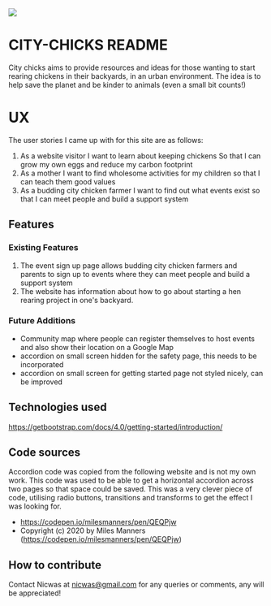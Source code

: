 <img src="https://codeinstitute.s3.amazonaws.com/fullstack/ci_logo_small.png" style="margin: 0;">

# CITY-CHICKS README
City chicks aims to provide resources and ideas for those wanting to start rearing chickens in their
backyards, in an urban environment. The idea is to help save the planet and be kinder to animals (even
a small bit counts!)

# UX
The user stories I  came up with for this site are as follows:

1. As a website visitor I want to learn about keeping chickens So that I can grow my own eggs and reduce my carbon footprint
2. As a mother I want to find wholesome activities for my children so that I can teach them good values
3. As a budding city chicken farmer I want to find out what events exist so that I can meet people and build a support system

## Features
### Existing Features

1. The event sign up page allows budding city chicken farmers and parents to sign up to events where they can meet people and build a support system
2. The website has information about how to go about starting a hen rearing project in one's backyard.

### Future Additions
- Community map where people can register themselves to host events and also show their location on a Google Map
- accordion on small screen hidden for the safety page, this needs to be incorporated
- accordion on small screen for getting started page not styled nicely, can be improved


## Technologies used
https://getbootstrap.com/docs/4.0/getting-started/introduction/ 




## Code sources
 Accordion code was copied from the following website and is not my own work. This code was used to be able
 to get a horizontal accordion across two pages so that space could be saved. This was a very clever piece of
 code, utilising radio buttons, transitions and transforms to get the effect I was looking for.
- https://codepen.io/milesmanners/pen/QEQPjw 
- Copyright (c) 2020 by Miles Manners (https://codepen.io/milesmanners/pen/QEQPjw)


## How to contribute
Contact Nicwas at nicwas@gmail.com for any queries or comments, any will be appreciated!


